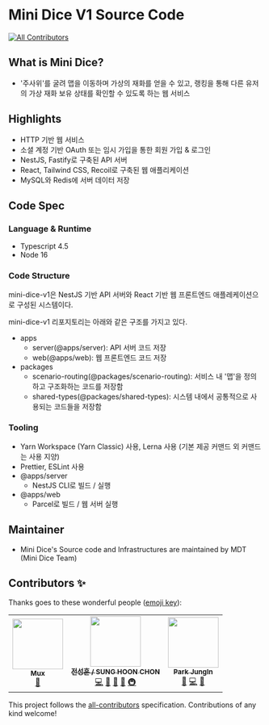 # Mini Dice V1 Source Code
<!-- ALL-CONTRIBUTORS-BADGE:START - Do not remove or modify this section -->
[![All Contributors](https://img.shields.io/badge/all_contributors-3-orange.svg?style=flat-square)](#contributors-)
<!-- ALL-CONTRIBUTORS-BADGE:END -->

## What is Mini Dice?

- '주사위'를 굴려 맵을 이동하며 가상의 재화를 얻을 수 있고, 랭킹을 통해 다른 유저의 가상 재화 보유 상태를 확인할 수 있도록 하는 웹 서비스

## Highlights

- HTTP 기반 웹 서비스
- 소셜 계정 기반 OAuth 또는 임시 가입을 통한 회원 가입 & 로그인
- NestJS, Fastify로 구축된 API 서버
- React, Tailwind CSS, Recoil로 구축된 웹 애플리케이션
- MySQL와 Redis에 서버 데이터 저장

## Code Spec

### Language & Runtime

- Typescript 4.5
- Node 16

### Code Structure

mini-dice-v1은 NestJS 기반 API 서버와 React 기반 웹 프론트엔드 애플레케이션으로 구성된 시스템이다.

mini-dice-v1 리포지토리는 아래와 같은 구조를 가지고 있다.

- apps
  - server(@apps/server): API 서버 코드 저장
  - web(@apps/web): 웹 프론트엔드 코드 저장
- packages
  - scenario-routing(@packages/scenario-routing): 서비스 내 '맵'을 정의하고 구조화하는 코드를 저장함
  - shared-types(@packages/shared-types): 시스템 내에서 공통적으로 사용되는 코드들을 저장함

### Tooling

- Yarn Workspace (Yarn Classic) 사용, Lerna 사용 (기본 제공 커맨드 외 커맨드는 사용 지양)
- Prettier, ESLint 사용
- @apps/server
  - NestJS CLI로 빌드 / 실행
- @apps/web
  - Parcel로 빌드 / 웹 서버 실행

## Maintainer

- Mini Dice's Source code and Infrastructures are maintained by MDT (Mini Dice Team)

## Contributors ✨

Thanks goes to these wonderful people ([emoji key](https://allcontributors.org/docs/en/emoji-key)):

<!-- ALL-CONTRIBUTORS-LIST:START - Do not remove or modify this section -->
<!-- prettier-ignore-start -->
<!-- markdownlint-disable -->
<table>
  <tr>
    <td align="center"><a href="https://github.com/MuxLee"><img src="https://avatars.githubusercontent.com/u/37520438?v=4?s=100" width="100px;" alt=""/><br /><sub><b>Mux</b></sub></a><br /><a href="#tool-MuxLee" title="Tools">🔧</a></td>
    <td align="center"><a href="https://velog.io/@atjsh"><img src="https://avatars.githubusercontent.com/u/35552274?v=4?s=100" width="100px;" alt=""/><br /><sub><b>전성훈 / SUNG HOON CHON</b></sub></a><br /><a href="https://github.com/ATJSH/mini-dice-v1/commits?author=ATJSH" title="Code">💻</a> <a href="#design-ATJSH" title="Design">🎨</a> <a href="#blog-ATJSH" title="Blogposts">📝</a> <a href="https://github.com/ATJSH/mini-dice-v1/commits?author=ATJSH" title="Documentation">📖</a> <a href="#infra-ATJSH" title="Infrastructure (Hosting, Build-Tools, etc)">🚇</a></td>
    <td align="center"><a href="https://github.com/jipark0716"><img src="https://avatars.githubusercontent.com/u/37520386?v=4?s=100" width="100px;" alt=""/><br /><sub><b>Park JungIn</b></sub></a><br /><a href="#ideas-jipark0716" title="Ideas, Planning, & Feedback">🤔</a> <a href="https://github.com/ATJSH/mini-dice-v1/commits?author=jipark0716" title="Code">💻</a> <a href="https://github.com/ATJSH/mini-dice-v1/pulls?q=is%3Apr+reviewed-by%3Ajipark0716" title="Reviewed Pull Requests">👀</a></td>
  </tr>
</table>

<!-- markdownlint-restore -->
<!-- prettier-ignore-end -->

<!-- ALL-CONTRIBUTORS-LIST:END -->

This project follows the [all-contributors](https://github.com/all-contributors/all-contributors) specification. Contributions of any kind welcome!